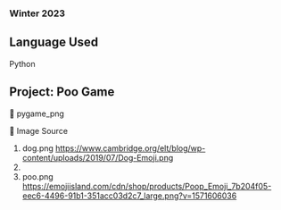 ### Winter 2023

## Language Used
Python

## Project: Poo Game
📌 pygame_png

📌 Image Source

1. dog.png https://www.cambridge.org/elt/blog/wp-content/uploads/2019/07/Dog-Emoji.png
2. 
3. poo.png https://emojiisland.com/cdn/shop/products/Poop_Emoji_7b204f05-eec6-4496-91b1-351acc03d2c7_large.png?v=1571606036
